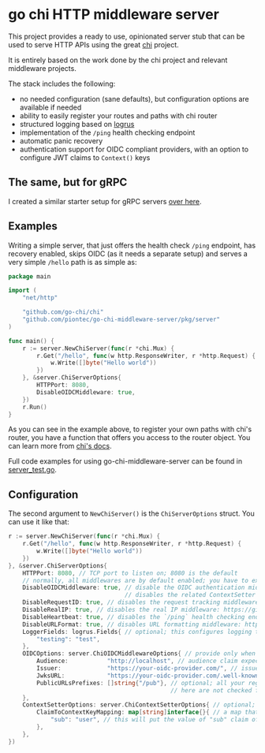 # go chi HTTP middleware server

This project provides a ready to use, opinionated server stub that can be used to serve HTTP APIs using the great [chi](https://github.com/go-chi/chi) project.

It is entirely based on the work done by the chi project and relevant middleware projects.

The stack includes the following:

- no needed configuration (sane defaults), but configuration options are available if needed
- ability to easily register your routes and paths with chi router
- structured logging based on [logrus](https://github.com/sirupsen/logrus)
- implementation of the `/ping` health checking endpoint
- automatic panic recovery
- authentication support for OIDC compliant providers, with an option to configure JWT claims to `Context()` keys

## The same, but for gRPC

I created a similar starter setup for gRPC servers [over here](https://github.com/piontec/grpc-middleware-server).

## Examples

Writing a simple server, that just offers the health check `/ping` endpoint, has recovery enabled, skips OIDC (as it needs a separate setup) and serves a very simple `/hello` path is as simple as:

```go
package main

import (
    "net/http"

    "github.com/go-chi/chi"
    "github.com/piontec/go-chi-middleware-server/pkg/server"
)

func main() {
    r := server.NewChiServer(func(r *chi.Mux) {
        r.Get("/hello", func(w http.ResponseWriter, r *http.Request) {
            w.Write([]byte("Hello world"))
        })
    }, &server.ChiServerOptions{
        HTTPPort: 8080,
        DisableOIDCMiddleware: true,
    })
    r.Run()
}
```

As you can see in the example above, to register your own paths with chi's router, you have a function that offers you access to the router object. You can learn more from [chi's docs](https://github.com/go-chi/chi#router-design).

Full code examples for using go-chi-middleware-server can be found in [server_test.go](./pkg/server/server_test.go).

## Configuration

The second argument to `NewChiServer()` is the `ChiServerOptions` struct. You can use it like that:

```go
r := server.NewChiServer(func(r *chi.Mux) {
    r.Get("/hello", func(w http.ResponseWriter, r *http.Request) {
        w.Write([]byte("Hello world"))
    })
}, &server.ChiServerOptions{
    HTTPPort: 8080, // TCP port to listen on; 8080 is the default
    // normally, all middlewares are by default enabled; you have to explicitly disable them
    DisableOIDCMiddleware: true, // disable the OIDC authentication middleware; disables the
                                 // disables the related ContextSetter as well - see below
    DisableRequestID: true, // disables the request tracking middleware: https://github.com/go-chi/chi#core-middlewares
    DisableRealIP: true, // disables the real IP middleware: https://github.com/go-chi/chi#core-middlewares
    DisableHeartbeat: true, // disables the `/ping` health checking endpoint
    DisableURLFormat: true, // disables URL formatting middleware: https://github.com/go-chi/chi#core-middlewares
    LoggerFields: logrus.Fields{ // optional; this configures logging to include all "key": "value" pairs in each log message
        "testing": "test",
    },
    OIDCOptions: server.ChiOIDCMiddlewareOptions{ // provide only when OIDC middleware is enabled (default setting)
        Audience:           "http://localhost", // audience claim expected in the JWT token
        Issuer:             "https://your-oidc-provider.com/", // issuer claim expected in the JWT token
        JwksURL:            "https://your-oidc-provider.com/.well-known/jwks.json", // URL to the JWKS document of your provider
        PublicURLsPrefixes: []string{"/pub"}, // optional; all your registered paths starting with any of the prefixes listed
                                              // here are not checked for OIDC authentication and available publicly
    },
    ContextSetterOptions: server.ChiContextSetterOptions{ // optional; possible only when OIDC middleware is enabled (default setting)
        ClaimToContextKeyMapping: map[string]interface{}{ // a map that shows which claims should available in request.Context()
            "sub": "user", // this will put the value of "sub" claim of the JWT token into Context() under the "user" key
        },
    },
})
```
